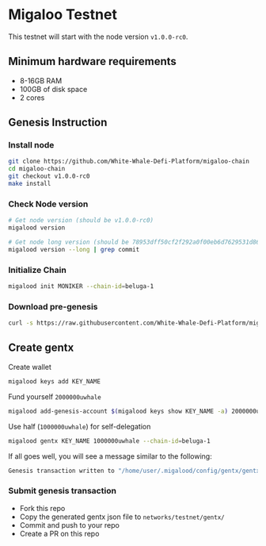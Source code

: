 # Migaloo Testnet

This testnet will start with the node version `v1.0.0-rc0`.

## Minimum hardware requirements

- 8-16GB RAM
- 100GB of disk space
- 2 cores

## Genesis Instruction

### Install node

```bash
git clone https://github.com/White-Whale-Defi-Platform/migaloo-chain
cd migaloo-chain
git checkout v1.0.0-rc0
make install
```

### Check Node version

```bash
# Get node version (should be v1.0.0-rc0)
migalood version

# Get node long version (should be 78953dff50cf2f292a0f00eb6d7629531d86716d)
migalood version --long | grep commit
```

### Initialize Chain

```bash
migalood init MONIKER --chain-id=beluga-1
```

### Download pre-genesis

```bash
curl -s https://raw.githubusercontent.com/White-Whale-Defi-Platform/migaloo-chain/main/networks/testnet/pre-genesis.json > ~/.migalood/config/genesis.json
```

## Create gentx

Create wallet

```bash
migalood keys add KEY_NAME
```

Fund yourself `2000000uwhale`

```bash
migalood add-genesis-account $(migalood keys show KEY_NAME -a) 2000000uwhale
```

Use half (`1000000uwhale`) for self-delegation

```bash
migalood gentx KEY_NAME 1000000uwhale --chain-id=beluga-1
```

If all goes well, you will see a message similar to the following:

```bash
Genesis transaction written to "/home/user/.migalood/config/gentx/gentx-******.json"
```

### Submit genesis transaction

- Fork this repo
- Copy the generated gentx json file to `networks/testnet/gentx/`
- Commit and push to your repo
- Create a PR on this repo
